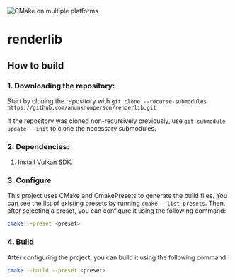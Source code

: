![CMake on multiple platforms](https://github.com/anunknowperson/renderlib/actions/workflows/cmake-multi-platform.yml/badge.svg)

# renderlib

## How to build

### 1. Downloading the repository:

Start by cloning the repository with ```git clone --recurse-submodules https://github.com/anunknowperson/renderlib.git```

If the repository was cloned non-recursively previously, use ```git submodule update --init``` to clone the necessary submodules.

### 2. Dependencies:

1. Install [Vulkan SDK](https://vulkan.lunarg.com/sdk/home).

### 3. Configure

This project uses CMake and CmakePresets to generate the build files. You can see the list of existing presets by running ```cmake --list-presets```. Then, after selecting a preset, you can configure it using the following command:

```bash
cmake --preset <preset>
```

### 4. Build

After configuring the project, you can build it using the following command:

```bash
cmake --build --preset <preset>
```
